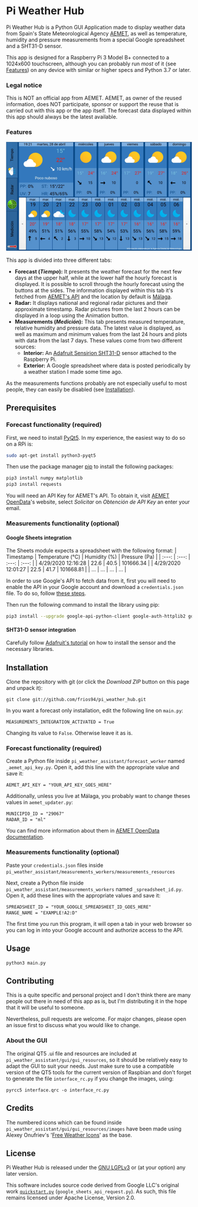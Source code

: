 # Pi Weather Hub

Pi Weather Hub is a Python GUI Application made to display weather data from Spain's State Meteorological Agency [AEMET](https://www.aemet.es), as well as temperature, humidity and pressure measurements from a special Google spreadsheet and a SHT31-D sensor.

This app is designed for a Raspberry Pi 3 Model B+ connected to a 1024x600 touchscreen, although you can probably run *most* of it (see [Features](#Features)) on any device with similar or higher specs and Python 3.7 or later.

### Legal notice
This is NOT an official app from AEMET. AEMET, as owner of the reused information, does NOT participate, sponsor or support the reuse that is carried out with this app or the app itself. The forecast data displayed within this app should always be the latest available.

### Features 
![Demo](demo.gif)

This app is divided into three different tabs:
* **Forecast (_Tiempo_):** It presents the weather forecast for the next few days at the upper half, while at the lower half the hourly forecast is displayed. It is possible to scroll through the hourly forecast using the buttons at the sides. The information displayed within this tab it's fetched from [AEMET's API](https://opendata.aemet.es) and the location by default is [Málaga](http://www.malagaturismo.com/en).
* **Radar:** It displays national and regional radar pictures and their approximate timestamp. Radar pictures from the last 2 hours can be displayed in a loop using the Animation button.
* **Measurements (_Medición_):** This tab presents measured temperature, relative humidity and pressure data. The latest value is displayed, as well as maximum and minimum values from the last 24 hours and plots with data from the last 7 days. These values come from two different sources:
  * **Interior:** An [Adafruit Sensirion SHT31-D](https://www.adafruit.com/product/2857) sensor attached to the Raspberry Pi.
  * **Exterior:** A Google spreadsheet where data is posted periodically by a weather station I made some time ago.

As the measurements functions probably are not especially useful to most people, they can easily be disabled (see [Installation](#Installation)).

## Prerequisites
### Forecast functionality (required)
First, we need to install [PyQt5](https://www.riverbankcomputing.com/software/pyqt/download5). In my experience, the easiest way to do so on a RPi is:

```bash
sudo apt-get install python3-pyqt5
```

Then use the package manager [pip](https://pip.pypa.io/en/stable/) to install the following packages:

```bash
pip3 install numpy matplotlib
pip3 install requests
```
You will need an API Key for AEMET's API. To obtain it, visit [AEMET OpenData](https://opendata.aemet.es)'s website, select *Solicitar* on *Obtención de API Key* an enter your email.

### Measurements functionality (optional)
#### Google Sheets integration
The Sheets module expects a spreadsheet with the following format:
| Timestamp | Temperature (°C) | Humidity (%) | Pressure (Pa) |
| :---: | :---: | :---: | :---: |
| 4/29/2020 12:16:28 | 22.6 | 40.5 | 101666.34 |
| 4/29/2020 12:01:27 | 22.5 | 41.7 | 101668.81 |
| ... | ... | ... | ... |

In order to use Google's API to fetch data from it, first you will need to enable the API in your Google account and download a `credentials.json` file. To do so, follow [these steps](https://developers.google.com/sheets/api/quickstart/python#step_1_turn_on_the).

Then run the following command to install the library using pip:
```bash
pip3 install --upgrade google-api-python-client google-auth-httplib2 google-auth-oauthlib
```
#### SHT31-D sensor integration
Carefully follow [Adafruit's tutorial](https://learn.adafruit.com/adafruit-sht31-d-temperature-and-humidity-sensor-breakout/python-circuitpython#python-installation-of-sht31d-library-5-6) on how to install the sensor and the necessary libraries.

## Installation
Clone the repository with git (or click the *Download ZIP* button on this page and unpack it):
```
git clone git://github.com/frios94/pi_weather_hub.git
```
In you want a forecast only installation, edit the following line on `main.py`:
```
MEASUREMENTS_INTEGRATION_ACTIVATED = True
```
Changing its value to `False`. Otherwise leave it as is.
### Forecast functionality (required)
Create a Python file inside `pi_weather_assistant/forecast_worker` named `_aemet_api_key.py`. Open it, add this line with the appropriate value and save it:
```
AEMET_API_KEY = "YOUR_API_KEY_GOES_HERE"
```
Additionally, unless you live at Málaga, you probably want to change theses values in `aemet_updater.py`:
```
MUNICIPIO_ID = "29067"
RADAR_ID = "ml"
```
You can find more information about them in [AEMET OpenData documentation](https://opendata.aemet.es/dist/index.html).

### Measurements functionality (optional)
Paste your `credentials.json` files inside `pi_weather_assistant/measurements_workers/measurements_resources`

Next, create a Python file inside `pi_weather_assistant/measurements_workers` named `_spreadsheet_id.py`. Open it, add these lines with the appropriate values and save it:
```
SPREADSHEET_ID = "YOUR_GOOGLE_SPREADSHEET_ID_GOES_HERE"
RANGE_NAME = "EXAMPLE!A2:D"
```
The first time you run this program, it will open a tab in your web browser so you can log in into your Google account and authorize access to the API.

## Usage

```
python3 main.py
```

## Contributing
This is a quite specific and personal project and I don't think there are many people out there in need of this app as is, but I'm distributing it in the hope that it will be useful to someone.

Nevertheless, pull requests are welcome. For major changes, please open an issue first to discuss what you would like to change.
### About the GUI
The original QT5 .ui file and resources are included at `pi_weather_assistant/gui/gui_resources`, so it should be relatively easy to adapt the GUI to suit your needs. Just make sure to use a compatible version of the QT5 tools for the current version of Raspbian and don't forget to generate the file `interface_rc.py` if you change the images, using:
```
pyrcc5 interface.qrc -o interface_rc.py
```

## Credits
The numbered icons which can be found inside `pi_weather_assistant/gui/gui_resources/images` have been made using Alexey Onufriev's '[Free Weather Icons](https://dribbble.com/shots/3761552-Free-Weather-Icons)' as the base.

## License
Pi Weather Hub is released under the [GNU LGPLv3](https://choosealicense.com/licenses/lgpl-3.0/) or (at your option) any later version.

This software includes source code derived from Google LLC's original work [`quickstart.py`](https://github.com/gsuitedevs/python-samples/blob/master/sheets/quickstart/quickstart.py) (`google_sheets_api_request.py`). As such, this file remains licensed under Apache License, Version 2.0.
